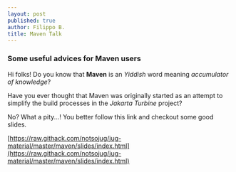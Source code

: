 ```yaml
---
layout: post
published: true
author: Filippo B.
title: Maven Talk
---
```


### Some useful advices for Maven users

Hi folks! Do you know that **Maven** is an _Yiddish_ word meaning _accumulator of knowledge_?

Have you ever thought that Maven was originally started as an attempt to simplify the build processes in the _Jakarta Turbine_ project?

No? What a pity...! You better follow this link and checkout some good slides.

[https://raw.githack.com/notsojug/jug-material/master/maven/slides/index.html](https://raw.githack.com/notsojug/jug-material/master/maven/slides/index.html)
